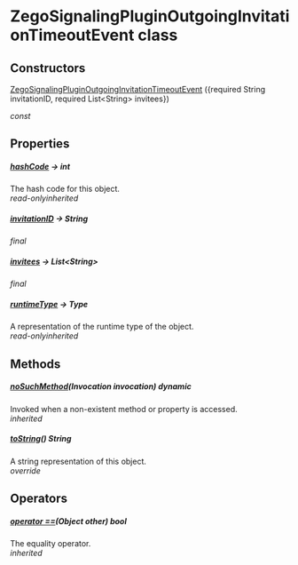 


# ZegoSignalingPluginOutgoingInvitationTimeoutEvent class













## Constructors

[ZegoSignalingPluginOutgoingInvitationTimeoutEvent](../zego_uikit_prebuilt_live_audio_room/ZegoSignalingPluginOutgoingInvitationTimeoutEvent/ZegoSignalingPluginOutgoingInvitationTimeoutEvent.md) ({required String invitationID, required List&lt;String> invitees})

  _const_ 


## Properties

##### [hashCode](../zego_uikit_prebuilt_live_audio_room/ZegoSignalingPluginOutgoingInvitationTimeoutEvent/hashCode.md) &#8594; int



The hash code for this object.  
_<span class="feature">read-only</span><span class="feature">inherited</span>_



##### [invitationID](../zego_uikit_prebuilt_live_audio_room/ZegoSignalingPluginOutgoingInvitationTimeoutEvent/invitationID.md) &#8594; String



  
_<span class="feature">final</span>_



##### [invitees](../zego_uikit_prebuilt_live_audio_room/ZegoSignalingPluginOutgoingInvitationTimeoutEvent/invitees.md) &#8594; List&lt;String>



  
_<span class="feature">final</span>_



##### [runtimeType](../zego_uikit_prebuilt_live_audio_room/ZegoSignalingPluginOutgoingInvitationTimeoutEvent/runtimeType.md) &#8594; Type



A representation of the runtime type of the object.  
_<span class="feature">read-only</span><span class="feature">inherited</span>_





## Methods

##### [noSuchMethod](../zego_uikit_prebuilt_live_audio_room/ZegoSignalingPluginOutgoingInvitationTimeoutEvent/noSuchMethod.md)(Invocation invocation) dynamic



Invoked when a non-existent method or property is accessed.  
_<span class="feature">inherited</span>_



##### [toString](../zego_uikit_prebuilt_live_audio_room/ZegoSignalingPluginOutgoingInvitationTimeoutEvent/toString.md)() String



A string representation of this object.  
_<span class="feature">override</span>_





## Operators

##### [operator ==](../zego_uikit_prebuilt_live_audio_room/ZegoSignalingPluginOutgoingInvitationTimeoutEvent/operator_equals.md)(Object other) bool



The equality operator.  
_<span class="feature">inherited</span>_















